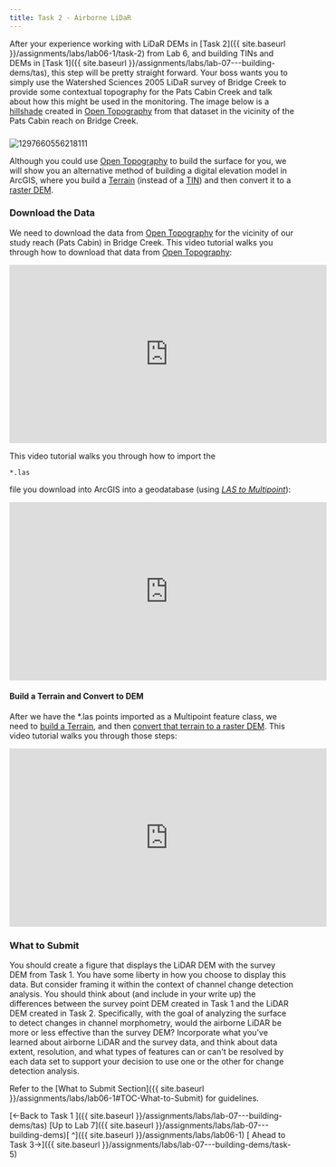 ```yaml
---
title: Task 2 - Airborne LiDaR
---
```


After your experience working with LiDaR DEMs in [Task 2]({{ site.baseurl }}/assignments/labs/lab06-1/task-2) from Lab 6, and building TINs and DEMs in [Task 1]({{ site.baseurl }}/assignments/labs/lab-07---building-dems/tas), this step will be pretty straight forward. Your boss wants you to simply use the Watershed Sciences 2005 LiDaR survey of Bridge Creek to provide some contextual topography for the Pats Cabin Creek and talk about how this might be used in the monitoring. The image below is a [hillshade](http://help.arcgis.com/en/arcgisdesktop/10.0/help/index.html#/Hillshade/00q900000036000000/) created in [Open Topography](http://opentopography.org/) from that dataset in the vicinity of the Pats Cabin reach on Bridge Creek.

### 

![1297660556218111]({{site.baseurl}}/assets/images/1297660556218111.jpg)

Although you could use [Open Topography](http://opentopography.org/) to build the surface for you, we will show you an alternative method of building a digital elevation model in ArcGIS, where you build a [Terrain](http://help.arcgis.com/en/arcgisdesktop/10.0/help/index.html#//005v00000002000000.htm) (instead of a [TIN](http://help.arcgis.com/en/arcgisdesktop/10.0/help/index.html#/What_is_a_TIN_surface/006000000001000000/)) and then convert it to a [raster DEM](http://help.arcgis.com/en/arcgisdesktop/10.0/help/index.html#/Surface_formats/00q800000094000000/). 

### Download the Data

We need to download the data from [Open Topography](http://opentopography.org/) for the vicinity of our study reach (Pats Cabin) in Bridge Creek. This video tutorial walks you through how to download that data from [Open Topography](http://opentopography.org/): 

<iframe width="560" height="315" src="https://www.youtube.com/embed/b0LNwZF5bGs" frameborder="0" allowfullscreen></iframe>

This video tutorial walks you through how to import the 

```
*.las
```

 file you download into ArcGIS into a geodatabase (using [*LAS to Multipoint*](http://help.arcgis.com/en/arcgisdesktop/10.0/help/index.html#//00q90000009m000000.htm)):

<iframe width="560" height="315" src="https://www.youtube.com/embed/fLjU6npubng" frameborder="0" allowfullscreen></iframe>

#### Build a Terrain and Convert to DEM

After we have the *.las points imported as a Multipoint feature class, we need to [build a Terrain](http://help.arcgis.com/en/arcgisdesktop/10.0/help/index.html#//005v0000001p000000.htm), and then [convert that terrain to a raster DEM](http://help.arcgis.com/en/arcgisdesktop/10.0/help/index.html#/Terrain_To_Raster/00q90000002t000000/). This video tutorial walks you through those steps:

<iframe width="560" height="315" src="https://www.youtube.com/embed/bB1qVJcAuzQ" frameborder="0" allowfullscreen></iframe>

### What to Submit

You should create a figure that displays the LiDAR DEM with the survey DEM from Task 1. You have some liberty in how you choose to display this data. But consider framing it within the context of channel change detection analysis.  You should think about (and include in your write up) the differences between the survey point DEM created in Task 1 and the LiDAR DEM created in Task 2.   Specifically, with the goal of analyzing the surface to detect changes in channel morphometry, would the airborne LiDAR be more or less effective than the survey DEM?  Incorporate what you've learned about airborne LiDAR and the survey data, and think about data extent, resolution, and what types of features can or can't be resolved by each data set to support your decision to use one or the other for change detection analysis.

Refer to the [What to Submit Section]({{ site.baseurl }}/assignments/labs/lab06-1#TOC-What-to-Submit) for guidelines.

[<-Back to Task 1 ]({{ site.baseurl }}/assignments/labs/lab-07---building-dems/tas)                                                                        [Up to Lab 7]({{ site.baseurl }}/assignments/labs/lab-07---building-dems)[ ^]({{ site.baseurl }}/assignments/labs/lab06-1)                                            [ Ahead to Task 3->]({{ site.baseurl }}/assignments/labs/lab-07---building-dems/task-5)

